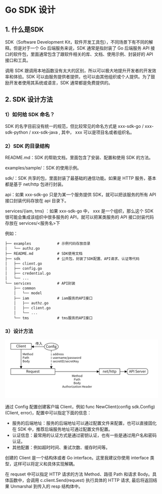 # Go SDK 设计

## 1. 什么是SDK
SDK（Software Development Kit，软件开发工具包），不同场景下有不同的解释。但是对于一个 Go 后端服务来说，SDK 通常是指封装了 Go 后端服务 API 接口的软件包，里面通常包含了跟软件相关的库、文档、使用示例、封装好的 API 接口和工具。

调用 SDK 跟调用本地函数没有太大的区别，所以可以极大地提升开发者的开发效率和体验。SDK 可以由服务提供者提供，也可以由其他组织或个人提供。为了鼓励开发者使用其系统或语言，SDK 通常都是免费提供的。

## 2. SDK 设计方法

### 1）如何给 SDK 命名？
SDK 的名字目前没有统一的规范，但比较常见的命名方式是 
xxx-sdk-go / xxx-sdk-python / xxx-sdk-java ,
其中， xxx 可以是项目名或者组织名。

### 2）SDK 的目录结构
README.md：SDK 的帮助文档，里面包含了安装、配置和使用 SDK 的方法。

examples/sample/：SDK 的使用示例。

sdk/：SDK 共享的包，里面封装了最基础的通信功能。如果是 HTTP 服务，基本都是基于 net/http 包进行封装。

api：如果 xxx-sdk-go 只是为某一个服务提供 SDK，就可以把该服务的所有 API 接口封装代码存放在 api 目录下。

services/{iam, tms} ：如果 xxx-sdk-go 中， xxx 是一个组织，那么这个 SDK 很可能会集成该组织中很多服务的 API，就可以把某类服务的 API 接口封装代码存放在 services/<服务名>下


例如：
```
├── examples            # 示例代码存放目录
│   └── authz.go
├── README.md           # SDK使用文档
├── sdk                 # 公共包，封装了SDK配置、API请求、认证等代码
│   ├── client.go
│   ├── config.go
│   ├── credential.go
│   └── ...
└── services            # API封装
    ├── common
    │   └── model
    ├── iam             # iam服务的API接口
    │   ├── authz.go
    │   ├── client.go
    │   └── ...
    └── tms             # tms服务的API接口
```

### 3）设计方法
<img src="SDK设计思路.PNG" />

通过 Config 配置创建客户端 Client，例如 func NewClient(config sdk.Config) (Client, error)，配置中可以指定下面的信息：

- 服务的后端地址：服务的后端地址可以通过配置文件来配置，也可以直接固化在 SDK 中，推荐后端服务地址可通过配置文件配置。
- 认证信息：最常用的认证方式是通过密钥认证，也有一些是通过用户名和密码认证。
- 其他配置：例如超时时间、重试次数、缓存时间等。

创建的 Client 是一个结构体或者 Go interface。这里我建议你使用 interface 类型，这样可以将定义和具体实现解耦。

在 requset 中可以指定 HTTP 请求的方法 Method、路径 Path 和请求 Body。具体函数中，会调用 c.client.Send(request) 执行具体的 HTTP 请求, 最后将返回结果 Unmarshal 到传入的 resp 结构体中。